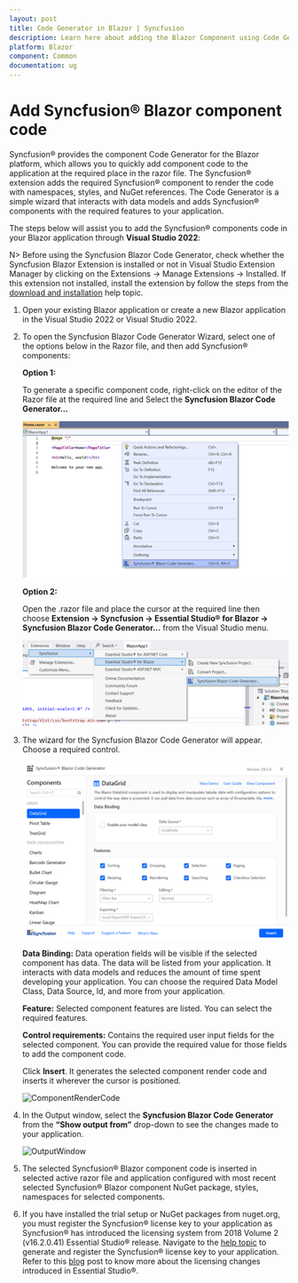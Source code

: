 ```yaml
---
layout: post
title: Code Generator in Blazor | Syncfusion
description: Learn here about adding the Blazor Component using Code Generator of Syncfusion Blazor Extension for Visual Studio.
platform: Blazor
component: Common
documentation: ug
---
```


# Add Syncfusion® Blazor component code

Syncfusion® provides the component Code Generator for the Blazor platform, which allows you to quickly add component code to the application at the required place in the razor file. The Syncfusion® extension adds the required Syncfusion® component to render the code with namespaces, styles, and NuGet references. The Code Generator is a simple wizard that interacts with data models and adds Syncfusion® components with the required features to your application.

The steps below will assist you to add the Syncfusion® components code in your Blazor application through **Visual Studio 2022**:

N> Before using the Syncfusion Blazor Code Generator, check whether the Syncfusion Blazor Extension is installed or not in Visual Studio Extension Manager by clicking on the Extensions -> Manage Extensions -> Installed. If this extension not installed, install the extension by follow the steps from the [download and installation](download-and-installation) help topic.

1. Open your existing Blazor application or create a new Blazor application in the Visual Studio 2022 or Visual Studio 2022.

2. To open the Syncfusion Blazor Code Generator Wizard, select one of the options below in the Razor file, and then add Syncfusion® components:

    **Option 1:**

    To generate a specific component code, right-click on the editor of the Razor file at the required line and Select the **Syncfusion Blazor Code Generator...**

    ![CodeGeneratorCommand](images/Code-Generator-Command.PNG)

    **Option 2:**

    Open the .razor file and place the cursor at the required line then choose **Extension -> Syncfusion -> Essential Studio® for Blazor -> Syncfusion Blazor Code Generator…** from the Visual Studio menu.

    ![CodeGeneratorMenu](images/Code-Generator-Menu.PNG)

3. The wizard for the Syncfusion Blazor Code Generator will appear. Choose a required control.

    ![CodeGeneratorWizard](images/Code-Generator-MainWizard.png)

    **Data Binding:** Data operation fields will be visible if the selected component has data. The data will be listed from your application. It interacts with data models and reduces the amount of time spent developing your application. You can choose the required Data Model Class, Data Source, Id, and more from your application.

    **Feature:** Selected component features are listed. You can select the required features.

    **Control requirements:** Contains the required user input fields for the selected component. You can provide the required value for those fields to add the component code.

    Click **Insert**. It generates the selected component render code and inserts it wherever the cursor is positioned.

    ![ComponentRenderCode](images/Code-Generator-ComponentRenderCode.PNG)

4. In the Output window, select the **Syncfusion Blazor Code Generator** from the **“Show output from”** drop-down to see the changes made to your application.

    ![OutputWindow](images/Code-Generator-OutputWindow.PNG)

5. The selected Syncfusion® Blazor component code is inserted in selected active razor file and application configured with most recent selected Syncfusion® Blazor component NuGet package, styles, namespaces for selected components.

6. If you have installed the trial setup or NuGet packages from nuget.org, you must register the Syncfusion® license key to your application as Syncfusion® has introduced the licensing system from 2018 Volume 2 (v16.2.0.41) Essential Studio® release. Navigate to the [help topic](https://help.syncfusion.com/common/essential-studio/licensing/overview#how-to-generate-syncfusion-license-key) to generate and register the Syncfusion® license key to your application. Refer to this [blog](https://www.syncfusion.com/blogs/post/whats-new-in-2018-volume-2.aspx?_ga=2.11237684.1233358434.1587355730-230058891.1567654773) post to know more about the licensing changes introduced in Essential Studio®.
